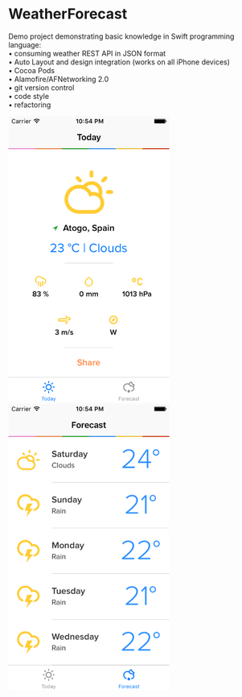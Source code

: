 # WeatherForecast
Demo project demonstrating basic knowledge in Swift programming language:<br/>
• consuming weather REST API in JSON format<br/>
• Auto Layout and design integration (works on all iPhone devices)<br/>
• Cocoa Pods<br/>
• Alamofire/AFNetworking 2.0<br/>
• git version control<br/>
• code style<br/>
• refactoring<br/>

<img src="https://github.com/plam4u/WeatherForecast/blob/master/WeatherForecastSnapshots/screenshots/en-US/en-US-iPhone5-Today-portrait.png" width="320" />
<img src="https://github.com/plam4u/WeatherForecast/blob/master/WeatherForecastSnapshots/screenshots/en-US/en-US-iPhone5-Forecast-portrait.png" width="320" />
